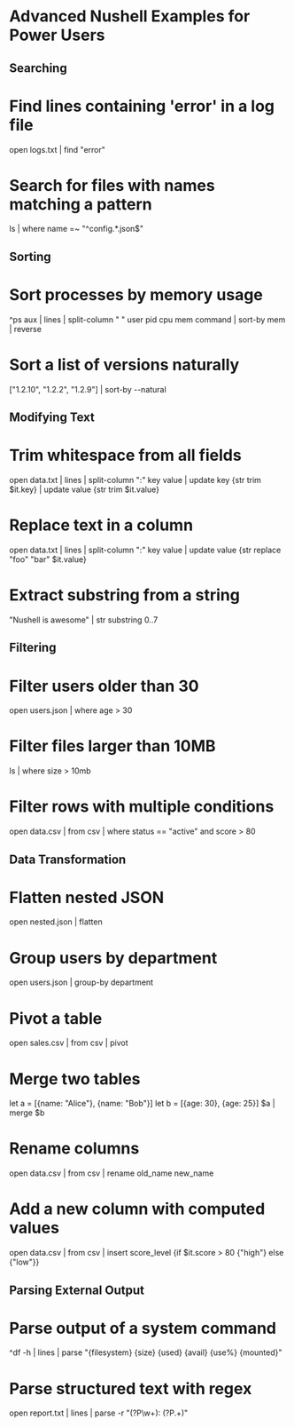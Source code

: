 # Advanced Nushell Examples for Power Users

## Searching
# Find lines containing 'error' in a log file
open logs.txt | find "error"

# Search for files with names matching a pattern
ls | where name =~ "^config.*\.json$"

## Sorting
# Sort processes by memory usage
^ps aux | lines | split-column " " user pid cpu mem command | sort-by mem | reverse

# Sort a list of versions naturally
["1.2.10", "1.2.2", "1.2.9"] | sort-by --natural

## Modifying Text
# Trim whitespace from all fields
open data.txt | lines | split-column ":" key value | update key {str trim $it.key} | update value {str trim $it.value}

# Replace text in a column
open data.txt | lines | split-column ":" key value | update value {str replace "foo" "bar" $it.value}

# Extract substring from a string
"Nushell is awesome" | str substring 0..7

## Filtering
# Filter users older than 30
open users.json | where age > 30

# Filter files larger than 10MB
ls | where size > 10mb

# Filter rows with multiple conditions
open data.csv | from csv | where status == "active" and score > 80

## Data Transformation
# Flatten nested JSON
open nested.json | flatten

# Group users by department
open users.json | group-by department

# Pivot a table
open sales.csv | from csv | pivot

# Merge two tables
let a = [{name: "Alice"}, {name: "Bob"}]
let b = [{age: 30}, {age: 25}]
$a | merge $b

# Rename columns
open data.csv | from csv | rename old_name new_name

# Add a new column with computed values
open data.csv | from csv | insert score_level {if $it.score > 80 {"high"} else {"low"}}

## Parsing External Output
# Parse output of a system command
^df -h | lines | parse "{filesystem} {size} {used} {avail} {use%} {mounted}"

# Parse structured text with regex
open report.txt | lines | parse -r "(?P<key>\w+): (?P<value>.+)"

